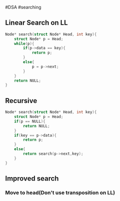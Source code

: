 #DSA #searching
## Linear Search on LL
```c++
Node* search(struct Node* Head, int key){
	struct Node* p = Head;
	while(p){
		if(p->data == key){
			return p;
		}
		else{
			p = p->next;
		}
	}
	return NULL;
}
```

## Recursive
```c++
Node* search(struct Node* Head, int key){
	struct Node* p = Head;
	if(p == NULL){
		return NULL;
	}
	if(key == p->data){
		return p;
	}
	else{
		return search(p->next,key);
	}
}
```

## Improved search
### Move to head(Don't use transposition on LL)
```c++

```